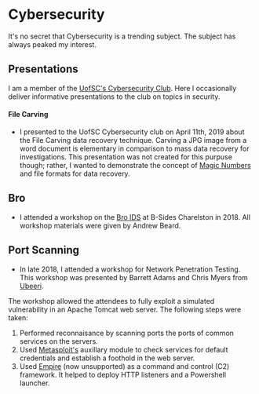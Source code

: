 # Cybersecurity
It's no secret that Cybersecurity is a trending subject. The subject has always peaked my interest.


## Presentations
I am a member of the [UofSC's Cybersecurity Club](https://usccyber.org). Here I occasionally deliver informative presentations to the club on topics in security.

#### File Carving
* I presented to the UofSC Cybersecurity club on April 11th, 2019 about the File Carving data recovery technique. Carving a JPG image from a word document is elementary in comparison to mass data recovery for investigations. This presentation was not created for this purpuse though; rather, I wanted to demonstrate the concept of [Magic Numbers](https://asecuritysite.com/forensics/magic) and file formats for data recovery. 


## Bro
* I attended a workshop on the [Bro IDS](https://www.bro.org) at B-Sides Charelston in 2018. All workshop materials were given by Andrew Beard.

## Port Scanning
* In late 2018, I attended a workshop for Network Penetration Testing. This workshop was presented by Barrett Adams and Chris Myers from [Ubeeri](https://www.ubeeri.com/). 

The workshop allowed the attendees to fully exploit a simulated vulnerability in an Apache Tomcat web server. The following steps were taken:
1. Performed reconnaisance by scanning ports the ports of common services on the servers.
2. Used [Metasploit's](https://www.metasploit.com/) auxillary module to check services for default credentials and establish a foothold in the web server.
3. Used [Empire](https://github.com/EmpireProject/Empire) (now unsupported) as a command and control (C2) framework. It helped to deploy HTTP listeners and a Powershell launcher. 
